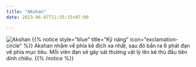 ```yaml
---
title: "Akshan"
date: 2023-06-07T11:55:15+07:00

---
```

![Akshan](https://storage.googleapis.com/www.publish.nocodesites.co.uk/prod/2542/files/3bf3a485ad9371225740cde8ae71b89535fc316cd1c6a66052546c8b2b08c80dda99b87639d08ead74b9c954b928758ed87668137b9f763676b64debb8b39389.png)
{{% notice style="blue" title="Kỹ năng" icon="exclamation-circle" %}}
Akshan nhắm về phía kẻ địch xa nhất, sau đó bắn ra 6 phát đạn về phía mục tiêu. Mỗi viên đạn sẽ gây sát thương vật lý lên kẻ thù đầu tiên dính chiêu.
{{% /notice %}}